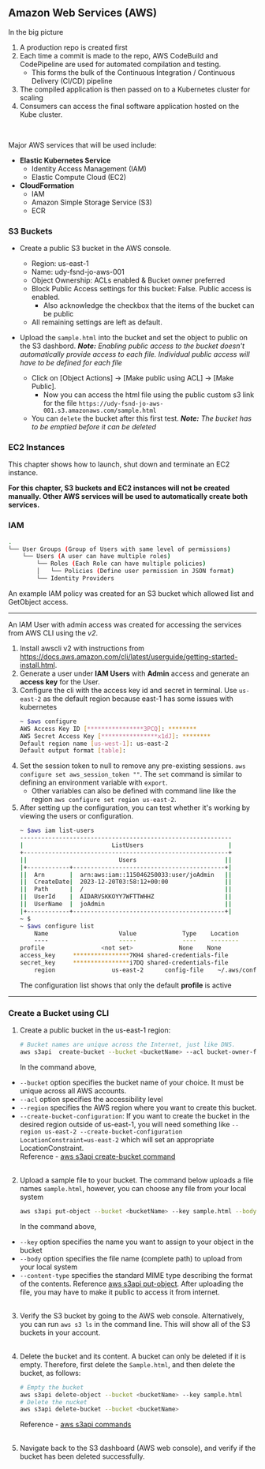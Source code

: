 ## Amazon Web Services (AWS)
In the big picture 
1. A production repo is created first
2. Each time a commit is made to the repo, AWS CodeBuild and CodePipeline are used for automated compilation and testing.
    - This forms the bulk of the Continuous Integration / Continuous Delivery (CI/CD) pipeline
3. The compiled application is then passed on to a Kubernetes cluster for scaling
4. Consumers can access the final software application hosted on the Kube cluster.
<br>

Major AWS services that will be used include:
- **Elastic Kubernetes Service**
    - Identity Access Management (IAM)
    - Elastic Compute Cloud (EC2)
- **CloudFormation**
    - IAM
    - Amazon Simple Storage Service (S3)
    - ECR

### S3 Buckets
- Create a public S3 bucket in the AWS console.
    - Region: us-east-1
    - Name: udy-fsnd-jo-aws-001
    - Object Ownership: ACLs enabled & Bucket owner preferred
    - Block Public Access settings for this bucket: False. Public access is enabled.
        - Also acknowledge the checkbox that the items of the bucket can be public
    - All remaining settings are left as default.

- Upload the `sample.html` into the bucket and set the object to public on the S3 dashbord. *<b>Note:</b> Enabling public access to the bucket doesn't automatically provide access to each file. Individual public access will have to be defined for each file*
    - Click on [Object Actions] -> [Make public using ACL] -> [Make Public].
        - Now you can access the html file using the public custom s3 link for the file `https://udy-fsnd-jo-aws-001.s3.amazonaws.com/sample.html`
    - You can `delete` the bucket after this first test. *<b>Note:</b> The bucket has to be emptied before it can be deleted*

### EC2 Instances
This chapter shows how to launch, shut down and terminate an EC2 instance.

**For this chapter, S3 buckets and EC2 instances will not be created manually. Other AWS services will be used to automatically create both services.**

### IAM
```bash
.
└── User Groups (Group of Users with same level of permissions)
    └── Users (A user can have multiple roles)
        └── Roles (Each Role can have multiple policies)
        │   └── Policies (Define user permission in JSON format)
        └── Identity Providers
```
An example IAM policy was created for an S3 bucket which allowed list and GetObject access. <br>

***
An IAM User with admin access was created for accessing the services from AWS CLI using the *v2*.
1. Install awscli v2 with instructions from https://docs.aws.amazon.com/cli/latest/userguide/getting-started-install.html.
2. Generate a user under **IAM Users** with **Admin** access and generate an **access key** for the User.
3. Configure the cli with the access key id and secret in terminal. Use `us-east-2` as the default region because east-1 has some issues with kubernetes
    ```bash
    ~ $aws configure
    AWS Access Key ID [****************3PCQ]: ********
    AWS Secret Access Key [****************x1dJ]: ********
    Default region name [us-west-1]: us-east-2
    Default output format [table]: 
    ```
4. Set the session token to null to remove any pre-existing sessions. `aws configure set aws_session_token ""`. The `set` command is similar to defining an environment variable with `export`.
    - Other variables can also be defined with command line like the region `aws configure set region us-east-2`.
5. After setting up the configuration, you can test whether it's working by viewing the users or configuration.
    ```bash
    ~ $aws iam list-users
    ------------------------------------------------------------
    |                         ListUsers                        |
    +----------------------------------------------------------+
    ||                          Users                         ||
    |+------------+-------------------------------------------+|
    ||  Arn       |  arn:aws:iam::115046250033:user/joAdmin   ||
    ||  CreateDate|  2023-12-20T03:58:12+00:00                ||
    ||  Path      |  /                                        ||
    ||  UserId    |  AIDARVSKKOYY7WFTTWHHZ                    ||
    ||  UserName  |  joAdmin                                  ||
    |+------------+-------------------------------------------+|
    ~ $
    ~ $aws configure list
        Name                    Value             Type    Location
        ----                    -----             ----    --------
    profile                <not set>             None    None
    access_key     ****************7KH4 shared-credentials-file    
    secret_key     ****************i7DQ shared-credentials-file    
        region                us-east-2      config-file    ~/.aws/config
    ```
    The configuration list shows that only the default **profile** is active


***
### Create a Bucket using CLI
1. Create a public bucket in the us-east-1 region:
    ```bash
    # Bucket names are unique across the Internet, just like DNS. 
    aws s3api  create-bucket --bucket <bucketName> --acl bucket-owner-full-control --region us-east-2 --create-bucket-configuration LocationConstraint=us-east-2
    ```
    In the command above,
- `--bucket` option specifies the bucket name of your choice. It must be unique across all AWS accounts.
- `--acl` option specifies the accessibility level
- `--region` specifies the AWS region where you want to create this bucket.
- `--create-bucket-configuration`: If you want to create the bucket in the desired region outside of us-east-1, you will need something like `--region us-east-2 --create-bucket-configuration LocationConstraint=us-east-2` which will set an appropriate LocationConstraint.<br>
Reference - [aws s3api create-bucket command](https://docs.aws.amazon.com/cli/latest/reference/s3api/create-bucket.html) 
<br><br>

2. Upload a sample file to your bucket. The command below uploads a file names `sample.html`, however, you can choose any file from your local system
    ```bash
    aws s3api put-object --bucket <bucketName> --key sample.html --body sample.html --content-type text/html
    ```
    In the command above,
- `--key` option specifies the name you want to assign to your object in the bucket
- `--body` option specifies the file name (complete path) to upload from your local system
- `--content-type` specifies the standard MIME type describing the format of the contents.
Reference [aws s3api put-object](https://docs.aws.amazon.com/cli/latest/reference/s3api/put-object.html). After uploading the file, you may have to make it public to access it from internet. 
<br><br>

3. Verify the S3 bucket by going to the AWS web console. Alternatively, you can run `aws s3 ls` in the command line. This will show all of the S3 buckets in your account. 
<br><br>

4. Delete the bucket and its content. A bucket can only be deleted if it is empty. Therefore, first delete the `Sample.html`, and then delete the bucket, as follows:
    ```bash
    # Empty the bucket
    aws s3api delete-object --bucket <bucketName> --key sample.html
    # Delete the nucket
    aws s3api delete-bucket --bucket <bucketName>
    ```
    Reference - [aws s3api commands](https://docs.aws.amazon.com/cli/latest/reference/s3api/#available-commands)
<br><br>

5. Navigate back to the S3 dashboard (AWS web console), and verify if the bucket has been deleted successfully.



